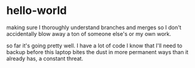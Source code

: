 # hello-world
making sure I thoroughly understand branches and merges so I don't accidentally blow away a ton of someone else's or my own work. 

so far it's going pretty well. I have a lot of code I know that I'll need to backup before this laptop bites the dust in more permanent ways than it already has, a constant threat.
